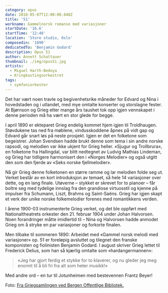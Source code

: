 ```yaml
---
category: opus
date: 2018-05-07T12:00:00.048Z
title: '51'
workname: Gammelnorsk romanse med variasjoner
startDate: '16.6'
startTime: '12:40'
location: 'Store studio, Oslo'
composedin: '1890'
dedicatedTo: 'Benjamin Godard'
description: Opus 51
author: Annett Schattauer
thumbnail: ./img/opus51.jpg
artists:
  - Miguel Harth-Bedoya
  - Kringkastingsorkestret
tags:
  - symfoniorkester
---
```

Det har vært noen travle og begivenhetsrike måneder for Edvard og Nina i hovedstaden og i utlandet, med mye omtalte konserter og storslagne fester. At Bjørnson og Grieg etter mange års taushet tok opp igjen vennskapet i denne perioden må ha vært en stor glede for begge.

I april 1890 er ekteparet Grieg endelig kommet hjem igjen til Troldhaugen. Støvdukene tas ned fra møblene, vindusskoddene åpnes på vidt gap og Edvard går snart løs på neste prosjekt. Igjen er det en folketone som begeistrer. Johan Svendsen hadde brukt denne som tema i sin andre norske rapsodi, og melodien var ikke ukjent for Grieg heller. «Sjugur og Trollbrura», en folketone fra Hallingdal, var blitt nedtegnet av Ludvig Mathias Lindeman, og Grieg har tidligere harmonisert den i «Norges Melodier» og også utgitt den som den fjerde av «Seks norske fjellmelodier».

Nå gir Grieg denne folketonen en større ramme og lar melodien folde seg ut. Verket består av en kort introduksjon av temaet, så hele 14 variasjoner over dette, og en lang finale. Utøverne – stykket er skrevet for to pianoer – får boltre seg med tydelige innslag fra den grandiose virtuosstil og kjenne på impulser fra Schumann, Liszt, Brahms og Saint-Saëns. Grieg har igjen skapt et verk der unike norske folkemelodier forenes med romantikkens verden.

I årene 1900-03 instrumenterte Grieg verket, og det ble oppført med Nationaltheatrets orkester den 21. februar 1904 under Johan Halvorsen. Noen forandringer måtte imidlertid til – Nina og Halvorsen hadde anmodet Grieg om å stryke en par variasjoner og forkorte finalen.

Men tilbake til sommeren 1890: Arbeidet med «Gammel norsk melodi med variasjoner» op. 51 er foreløpig avsluttet og tilegnet den franske komponisten og fiolinisten Benjamin Godard. I august skriver Grieg lettet til Frederick Delius, som han så kjærlig omtalte som «hardangermannen»:

> «Jeg har gjort ferdig et stykke for to klaverer, og nu gleder jeg meg enormt til å bli fri fra alt som heter musikk!»

Med andre ord – en tur til Jotunheimen med bestevennen Frantz Beyer!

Foto: <a href="http://www.bergen.folkebibl.no/cgi-bin/websok-grieg?tnr=241517" target="_blank">Fra Griegsamlingen ved Bergen Offentlige Bibliotek.</a>
